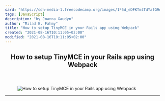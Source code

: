 ```yaml
---
card: "https://cdn-media-1.freecodecamp.org/images/1*5d_eDFKTmlTdYafG9dahdw.jpeg"
tags: [JavaScript]
description: "by Joanna Gaudyn"
author: "Milad E. Fahmy"
title: "How to setup TinyMCE in your Rails app using Webpack"
created: "2021-08-16T10:11:05+02:00"
modified: "2021-08-16T10:11:05+02:00"
---
```

<div class="site-wrapper">
<main id="site-main" class="site-main outer">
<div class="inner">
<article class="post-full post tag-javascript tag-webpack tag-rails tag-web-development tag-tech ">
<header class="post-full-header">
<h1 class="post-full-title">How to setup TinyMCE in your Rails app using Webpack</h1>
</header>
<figure class="post-full-image">
<picture>
<source media="(max-width: 700px)" sizes="1px" srcset="data:image/gif;base64,R0lGODlhAQABAIAAAAAAAP///yH5BAEAAAAALAAAAAABAAEAAAIBRAA7 1w">
<source media="(min-width: 701px)" sizes="(max-width: 800px) 400px,
(max-width: 1170px) 700px,
1400px" srcset="https://cdn-media-1.freecodecamp.org/images/1*5d_eDFKTmlTdYafG9dahdw.jpeg 300w,
https://cdn-media-1.freecodecamp.org/images/1*5d_eDFKTmlTdYafG9dahdw.jpeg 600w,
https://cdn-media-1.freecodecamp.org/images/1*5d_eDFKTmlTdYafG9dahdw.jpeg 1000w,
https://cdn-media-1.freecodecamp.org/images/1*5d_eDFKTmlTdYafG9dahdw.jpeg 2000w">
<img onerror="this.style.display='none'" src="https://cdn-media-1.freecodecamp.org/images/1*5d_eDFKTmlTdYafG9dahdw.jpeg" alt="How to setup TinyMCE in your Rails app using Webpack">
</picture>
</figure>
<section class="post-full-content">
<div class="post-content medium-migrated-article">
</div>
<hr>
</section>
</article>
</div>
</main>
</div>
<!-- Google Tag Manager (noscript) -->
<!-- End Google Tag Manager (noscript) -->
